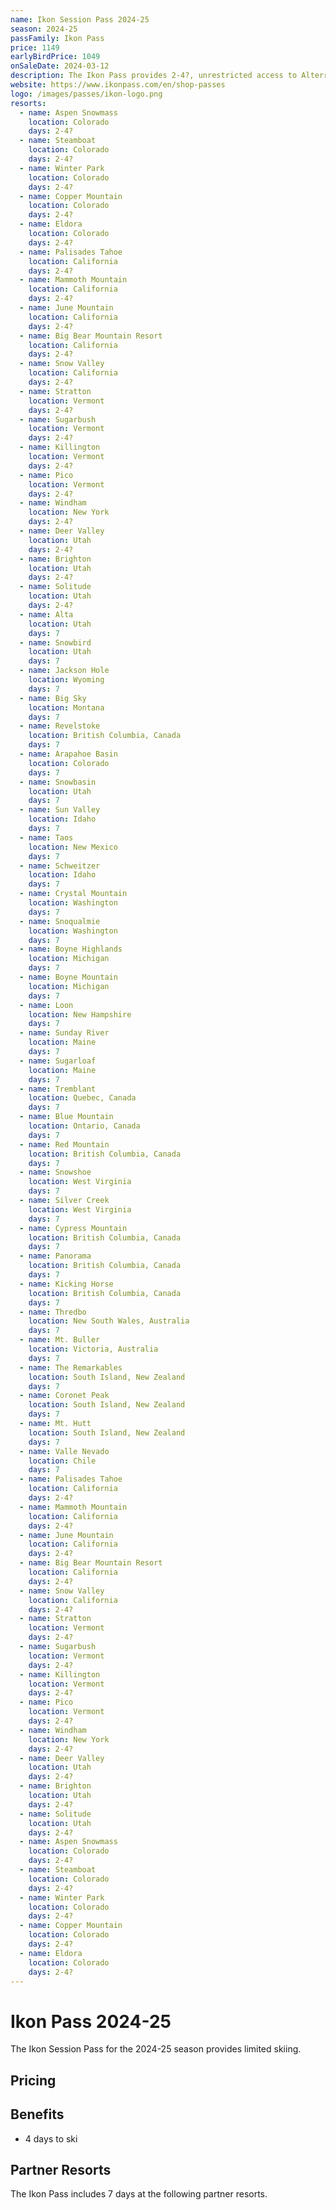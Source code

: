 ```yaml
---
name: Ikon Session Pass 2024-25
season: 2024-25
passFamily: Ikon Pass
price: 1149
earlyBirdPrice: 1049
onSaleDate: 2024-03-12
description: The Ikon Pass provides 2-4?, unrestricted access to Alterra Mountain Company's owned and operated properties, as well as limited access to partner resorts.
website: https://www.ikonpass.com/en/shop-passes
logo: /images/passes/ikon-logo.png
resorts:
  - name: Aspen Snowmass
    location: Colorado
    days: 2-4?
  - name: Steamboat
    location: Colorado
    days: 2-4?
  - name: Winter Park
    location: Colorado
    days: 2-4?
  - name: Copper Mountain
    location: Colorado
    days: 2-4?
  - name: Eldora
    location: Colorado
    days: 2-4?
  - name: Palisades Tahoe
    location: California
    days: 2-4?
  - name: Mammoth Mountain
    location: California
    days: 2-4?
  - name: June Mountain
    location: California
    days: 2-4?
  - name: Big Bear Mountain Resort
    location: California
    days: 2-4?
  - name: Snow Valley
    location: California
    days: 2-4?
  - name: Stratton
    location: Vermont
    days: 2-4?
  - name: Sugarbush
    location: Vermont
    days: 2-4?
  - name: Killington
    location: Vermont
    days: 2-4?
  - name: Pico
    location: Vermont
    days: 2-4?
  - name: Windham
    location: New York
    days: 2-4?
  - name: Deer Valley
    location: Utah
    days: 2-4?
  - name: Brighton
    location: Utah
    days: 2-4?
  - name: Solitude
    location: Utah
    days: 2-4?
  - name: Alta
    location: Utah
    days: 7
  - name: Snowbird
    location: Utah
    days: 7
  - name: Jackson Hole
    location: Wyoming
    days: 7
  - name: Big Sky
    location: Montana
    days: 7
  - name: Revelstoke
    location: British Columbia, Canada
    days: 7
  - name: Arapahoe Basin
    location: Colorado
    days: 7
  - name: Snowbasin
    location: Utah
    days: 7
  - name: Sun Valley
    location: Idaho
    days: 7
  - name: Taos
    location: New Mexico
    days: 7
  - name: Schweitzer
    location: Idaho
    days: 7
  - name: Crystal Mountain
    location: Washington
    days: 7
  - name: Snoqualmie
    location: Washington
    days: 7
  - name: Boyne Highlands
    location: Michigan
    days: 7
  - name: Boyne Mountain
    location: Michigan
    days: 7
  - name: Loon
    location: New Hampshire
    days: 7
  - name: Sunday River
    location: Maine
    days: 7
  - name: Sugarloaf
    location: Maine
    days: 7
  - name: Tremblant
    location: Quebec, Canada
    days: 7
  - name: Blue Mountain
    location: Ontario, Canada
    days: 7
  - name: Red Mountain
    location: British Columbia, Canada
    days: 7
  - name: Snowshoe
    location: West Virginia
    days: 7
  - name: Silver Creek
    location: West Virginia
    days: 7
  - name: Cypress Mountain
    location: British Columbia, Canada
    days: 7
  - name: Panorama
    location: British Columbia, Canada
    days: 7
  - name: Kicking Horse
    location: British Columbia, Canada
    days: 7
  - name: Thredbo
    location: New South Wales, Australia
    days: 7
  - name: Mt. Buller
    location: Victoria, Australia
    days: 7
  - name: The Remarkables
    location: South Island, New Zealand
    days: 7
  - name: Coronet Peak
    location: South Island, New Zealand
    days: 7
  - name: Mt. Hutt
    location: South Island, New Zealand
    days: 7
  - name: Valle Nevado
    location: Chile
    days: 7
  - name: Palisades Tahoe
    location: California
    days: 2-4?
  - name: Mammoth Mountain
    location: California
    days: 2-4?
  - name: June Mountain
    location: California
    days: 2-4?
  - name: Big Bear Mountain Resort
    location: California
    days: 2-4?
  - name: Snow Valley
    location: California
    days: 2-4?
  - name: Stratton
    location: Vermont
    days: 2-4?
  - name: Sugarbush
    location: Vermont
    days: 2-4?
  - name: Killington
    location: Vermont
    days: 2-4?
  - name: Pico
    location: Vermont
    days: 2-4?
  - name: Windham
    location: New York
    days: 2-4?
  - name: Deer Valley
    location: Utah
    days: 2-4?
  - name: Brighton
    location: Utah
    days: 2-4?
  - name: Solitude
    location: Utah
    days: 2-4?
  - name: Aspen Snowmass
    location: Colorado
    days: 2-4?
  - name: Steamboat
    location: Colorado
    days: 2-4?
  - name: Winter Park
    location: Colorado
    days: 2-4?
  - name: Copper Mountain
    location: Colorado
    days: 2-4?
  - name: Eldora
    location: Colorado
    days: 2-4?
---
```


# Ikon Pass 2024-25

The Ikon Session Pass for the 2024-25 season provides limited skiing.

## Pricing



## Benefits

- 4 days to ski

## Partner Resorts

The Ikon Pass includes 7 days at the following partner resorts.